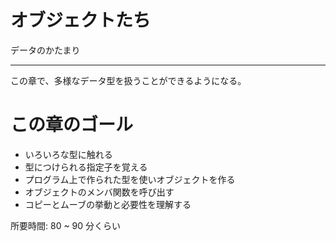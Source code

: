# オブジェクトたち

データのかたまり

---

この章で、多様なデータ型を扱うことができるようになる。

# この章のゴール

- いろいろな型に触れる
- 型につけられる指定子を覚える
- プログラム上で作られた型を使いオブジェクトを作る
- オブジェクトのメンバ関数を呼び出す
- コピーとムーブの挙動と必要性を理解する

所要時間: 80 ~ 90 分くらい